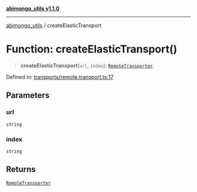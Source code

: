 [**abimongo_utils v1.1.0**](../README.md)

***

[abimongo_utils](../README.md) / createElasticTransport

# Function: createElasticTransport()

> **createElasticTransport**(`url`, `index`): [`RemoteTransporter`](../type-aliases/RemoteTransporter.md)

Defined in: [transports/remote.transport.ts:17](https://github.com/NodEm9/abimongo_utils/blob/ee68e61821a92d10b78d3ea90016374fc2d4aef0/src/transports/remote.transport.ts#L17)

## Parameters

### url

`string`

### index

`string`

## Returns

[`RemoteTransporter`](../type-aliases/RemoteTransporter.md)
